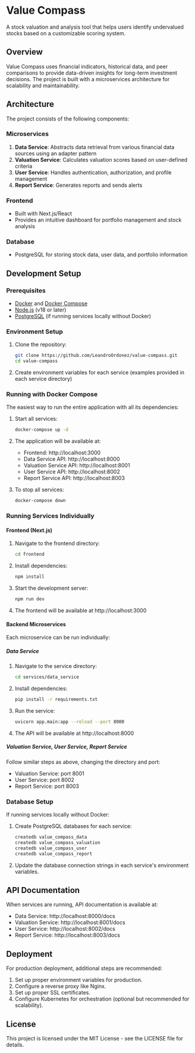 # Value Compass

A stock valuation and analysis tool that helps users identify undervalued stocks based on a customizable scoring system.

## Overview

Value Compass uses financial indicators, historical data, and peer comparisons to provide data-driven insights for long-term investment decisions. The project is built with a microservices architecture for scalability and maintainability.

## Architecture

The project consists of the following components:

### Microservices

1. **Data Service**: Abstracts data retrieval from various financial data sources using an adapter pattern
2. **Valuation Service**: Calculates valuation scores based on user-defined criteria
3. **User Service**: Handles authentication, authorization, and profile management
4. **Report Service**: Generates reports and sends alerts

### Frontend

- Built with Next.js/React
- Provides an intuitive dashboard for portfolio management and stock analysis

### Database

- PostgreSQL for storing stock data, user data, and portfolio information

## Development Setup

### Prerequisites

- [Docker](https://docs.docker.com/get-docker/) and [Docker Compose](https://docs.docker.com/compose/install/)
- [Node.js](https://nodejs.org/) (v18 or later)
- [PostgreSQL](https://www.postgresql.org/download/) (if running services locally without Docker)

### Environment Setup

1. Clone the repository:
   ```bash
   git clone https://github.com/LeandroOrdonez/value-compass.git
   cd value-compass
   ```

2. Create environment variables for each service (examples provided in each service directory)

### Running with Docker Compose

The easiest way to run the entire application with all its dependencies:

1. Start all services:
   ```bash
   docker-compose up -d
   ```

2. The application will be available at:
   - Frontend: http://localhost:3000
   - Data Service API: http://localhost:8000
   - Valuation Service API: http://localhost:8001
   - User Service API: http://localhost:8002
   - Report Service API: http://localhost:8003

3. To stop all services:
   ```bash
   docker-compose down
   ```

### Running Services Individually

#### Frontend (Next.js)

1. Navigate to the frontend directory:
   ```bash
   cd frontend
   ```

2. Install dependencies:
   ```bash
   npm install
   ```

3. Start the development server:
   ```bash
   npm run dev
   ```

4. The frontend will be available at http://localhost:3000

#### Backend Microservices

Each microservice can be run individually:

##### Data Service

1. Navigate to the service directory:
   ```bash
   cd services/data_service
   ```

2. Install dependencies:
   ```bash
   pip install -r requirements.txt
   ```

3. Run the service:
   ```bash
   uvicorn app.main:app --reload --port 8000
   ```

4. The API will be available at http://localhost:8000

##### Valuation Service, User Service, Report Service

Follow similar steps as above, changing the directory and port:

- Valuation Service: port 8001
- User Service: port 8002
- Report Service: port 8003

### Database Setup

If running services locally without Docker:

1. Create PostgreSQL databases for each service:
   ```bash
   createdb value_compass_data
   createdb value_compass_valuation
   createdb value_compass_user
   createdb value_compass_report
   ```

2. Update the database connection strings in each service's environment variables.

## API Documentation

When services are running, API documentation is available at:

- Data Service: http://localhost:8000/docs
- Valuation Service: http://localhost:8001/docs
- User Service: http://localhost:8002/docs
- Report Service: http://localhost:8003/docs

## Deployment

For production deployment, additional steps are recommended:

1. Set up proper environment variables for production.
2. Configure a reverse proxy like Nginx.
3. Set up proper SSL certificates.
4. Configure Kubernetes for orchestration (optional but recommended for scalability).

## License

This project is licensed under the MIT License - see the LICENSE file for details.

